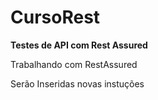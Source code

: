 # CursoRest
**Testes de API com Rest Assured**

Trabalhando com RestAssured

Serão Inseridas novas instuções
